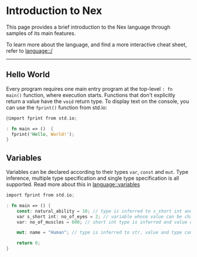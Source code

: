 # Introduction to Nex

This page provides a brief introduction to the Nex language through samples of its main features.

To learn more about the language, and find a more interactive cheat sheet, refer to [language::/](language/)

---

## Hello World

Every program requires one main entry program at the top-level `: fn main()` function, where execution starts. Functions that don't explicitly return a value have the `void` return type. To display text on the console, you can use the `fprint()` function from std.io:

```rust
@import fprint from std.io;

: fn main => ()  {
  fprint('Hello, World!');
}
```

## Variables

Variables can be declared according to their types `var`, `const` and `mut`. Type inference, multiple type specification and single type specification is all supported. Read more about this in [language::variables](/language/types/type-system)

```rust
import fprint from std.io;

: fn main => () {
    const: natural_ability = 10; // type is inferred to s_short int and neither value not type can be changed
    var s_short int: no_of_eyes = 2; // variable whose value can be changed within the s_short int range
    var: no_of_muscles = 600; // short int type is inferred and value can be changed within the short int range 

    mut: name = "Human"; // type is inferred to str, value and type can be changed

    return 0;
}
```
